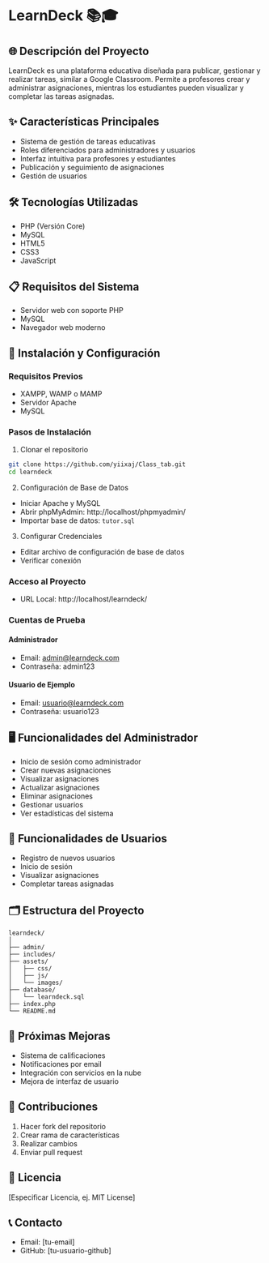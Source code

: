 # LearnDeck 📚🎓

## 🌐 Descripción del Proyecto
LearnDeck es una plataforma educativa diseñada para publicar, gestionar y realizar tareas, similar a Google Classroom. Permite a profesores crear y administrar asignaciones, mientras los estudiantes pueden visualizar y completar las tareas asignadas.

## ✨ Características Principales
- Sistema de gestión de tareas educativas
- Roles diferenciados para administradores y usuarios
- Interfaz intuitiva para profesores y estudiantes
- Publicación y seguimiento de asignaciones
- Gestión de usuarios

## 🛠 Tecnologías Utilizadas
- PHP (Versión Core)
- MySQL
- HTML5
- CSS3
- JavaScript

## 📋 Requisitos del Sistema
- Servidor web con soporte PHP
- MySQL
- Navegador web moderno

## 🚀 Instalación y Configuración

### Requisitos Previos
- XAMPP, WAMP o MAMP
- Servidor Apache
- MySQL

### Pasos de Instalación
1. Clonar el repositorio
```bash
git clone https://github.com/yiixaj/Class_tab.git
cd learndeck
```

2. Configuración de Base de Datos
- Iniciar Apache y MySQL
- Abrir phpMyAdmin: http://localhost/phpmyadmin/
- Importar base de datos: `tutor.sql`

3. Configurar Credenciales
- Editar archivo de configuración de base de datos
- Verificar conexión

### Acceso al Proyecto
- URL Local: http://localhost/learndeck/

### Cuentas de Prueba
#### Administrador
- Email: admin@learndeck.com
- Contraseña: admin123

#### Usuario de Ejemplo
- Email: usuario@learndeck.com
- Contraseña: usuario123

## 🖥️ Funcionalidades del Administrador
- Inicio de sesión como administrador
- Crear nuevas asignaciones
- Visualizar asignaciones
- Actualizar asignaciones
- Eliminar asignaciones
- Gestionar usuarios
- Ver estadísticas del sistema

## 👥 Funcionalidades de Usuarios
- Registro de nuevos usuarios
- Inicio de sesión
- Visualizar asignaciones
- Completar tareas asignadas

## 🗂️ Estructura del Proyecto
```
learndeck/
│
├── admin/
├── includes/
├── assets/
│   ├── css/
│   ├── js/
│   └── images/
├── database/
│   └── learndeck.sql
├── index.php
└── README.md
```

## 🚧 Próximas Mejoras
- Sistema de calificaciones
- Notificaciones por email
- Integración con servicios en la nube
- Mejora de interfaz de usuario

## 🤝 Contribuciones
1. Hacer fork del repositorio
2. Crear rama de características
3. Realizar cambios
4. Enviar pull request

## 📄 Licencia
[Especificar Licencia, ej. MIT License]

## 📞 Contacto
- Email: [tu-email]
- GitHub: [tu-usuario-github]


